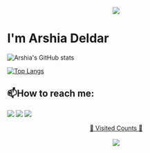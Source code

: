 <div style="display: flex; justify-content: center;">
        <img align="center" src="https://raw.githubusercontent.com/iampavangandhi/iampavangandhi/master/gifs/hello.gif" />
    </div>

# I'm Arshia Deldar
![Arshia's GitHub stats](https://github-readme-stats.vercel.app/api?username=ArshiaDeldar&show_icons=true)

[![Top Langs](https://github-readme-stats.vercel.app/api/top-langs/?username=ArshiaDeldar&langs_count=8)](https://github.com/al102030/github-readme-stats)

## 📫How to reach me:
<img src="https://img.shields.io/badge/Telegram-2CA5E0?style=for-the-badge&logo=telegram&logoColor=white" /> <img src = "https://img.shields.io/badge/WHATSAPP-%2325D366.svg?&style=for-the-badge&logo=whatsapp&logoColor=white"/>
                                                                                [![](https://github.com/saadeghi/saadeghi/blob/master/dino.gif)](#)


<a target="blank" href="https://profile-counter.glitch.me/devgruu/count.svg">
            <p align="center">💖 Visited Counts 💖<br><br> <img
                    src="https://profile-counter.glitch.me/ArshiaDeldar/count.svg" />
<!---
ArshiaDeldar/ArshiaDeldar is a ✨ special ✨ repository because its `README.md` (this file) appears on your GitHub profile.
You can click the Preview link to take a look at your changes.
--->
